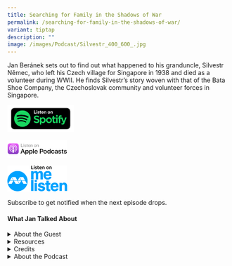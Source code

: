 ```yaml
---
title: Searching for Family in the Shadows of War
permalink: /searching-for-family-in-the-shadows-of-war/
variant: tiptap
description: ""
image: /images/Podcast/Silvestr_400_600_.jpg
---
```

<p>Jan Beránek sets out to find out what happened to his granduncle, Silvestr
Němec, who left his Czech village for Singapore in 1938 and died as a volunteer
during WWII. He finds Silvestr’s story woven with that of the Bata Shoe
Company, the Czechoslovak community and volunteer forces in Singapore.</p>
<p></p><a class="isomer-image-wrapper" href="https://open.spotify.com/show/66PYiIthr1KqQhJ82XH4DN"><img style="width: 30%;" height="auto" width="100%" alt="" src="/images/Podcast/5ece500f123d6d0004ce5f8a.png"></a>
<p></p><a class="isomer-image-wrapper" href="https://podcasts.apple.com/us/podcast/biblioasia/id1688142751"><img style="width: 27%;" height="auto" width="100%" alt="" src="/images/Podcast/Listen_on_apple_podcasts.png"></a>
<p></p>
<p></p><a class="isomer-image-wrapper" href="https://www.melisten.sg/podcast/playlist/BiblioAsia+-2115156"><img style="width: 27%;" height="auto" width="100%" alt="" src="/images/Podcast/Colored.png"></a>
<p></p>
<p></p>
<p>Subscribe to get notified when the next episode drops.</p>
<p></p>
<h4><strong>What Jan Talked About</strong></h4>
<p></p>
<p></p>
<details class="isomer-details">
<summary>About the Guest</summary>
<div data-type="detailsContent" class="isomer-details-content">
<p>Jan Beránek is a Czech environmentalist and energy expert. He was born
and raised in the Czech city of Brno, where he studied physics and sociology.
Jan has worked for several environmental organisations and was also Chair
of the Czech Green Party. He currently lives in Amsterdam, working for
Greenpeace International as a Director for Organizational Strategy and
Development. In his free time, Jan is a keen astronomer and astrophotographer.
He was not interested in history until 2017 when he became curious about
his family’s roots and started his search for his missing granduncle Silvestr
Němec.</p>
</div>
</details>
<details class="isomer-details">
<summary>Resources</summary>
<div data-type="detailsContent" class="isomer-details-content">
<p>Jan Beránek, <em><a href="https://eservice.nlb.gov.sg/redir/itemdetails?bid=300110453" rel="noopener noreferrer nofollow" target="_blank"><u>In Search of Silvestr: Unravelling My Granduncle's Fate, Bata, Czechoslovaks and World War II in Singapore</u></a></em>&nbsp;(Singapore:
Landmark Books, 2025).</p>
<p></p>
<p>Jan Beránek, “<a href="https://biblioasia.nlb.gov.sg/people/2025/4/lost-family-silvestr-nemec-war-search-czech-singapore/" rel="noopener nofollow" target="_blank">In Search of Silvestr</a>,” <em>BiblioAsia </em>(April
2025).</p>
</div>
</details>
<details class="isomer-details">
<summary>Credits</summary>
<div data-type="detailsContent" class="isomer-details-content">
<p>This episode of BiblioAsia+ was hosted by Jimmy Yap and produced by Soh
Gek Han. Sound engineering was done by Nookcha Films. The background music
"Di Tanjong Katong" was composed by Ahmad Patek and performed by Chords
Haven. Special thanks to Jan for coming on the show.</p>
</div>
</details>
<details class="isomer-details">
<summary>About the Podcast</summary>
<div data-type="detailsContent" class="isomer-details-content">
<p>BiblioAsia+ is a podcast about Singapore history by the National Library
Singapore.</p>
</div>
</details>
<p></p>